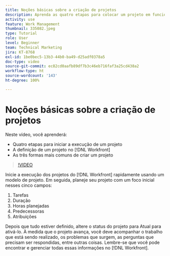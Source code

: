 ```yaml
---
title: Noções básicas sobre a criação de projetos
description: Aprenda as quatro etapas para colocar um projeto em funcionamento, a definição de um projeto e as três formas mais comuns de se criar um projeto.
activity: use
feature: Work Management
thumbnail: 335082.jpeg
type: Tutorial
role: User
level: Beginner
team: Technical Marketing
jira: KT-8768
exl-id: 1be0bec5-13b3-44b0-ba49-d25adf0378a5
doc-type: video
source-git-commit: ec82cd0aafb89df7b3c46eb716faf3a25cd438a2
workflow-type: ht
source-wordcount: '143'
ht-degree: 100%

---
```


# Noções básicas sobre a criação de projetos

Neste vídeo, você aprenderá:

* Quatro etapas para iniciar a execução de um projeto
* A definição de um projeto no [!DNL Workfront]
* As três formas mais comuns de criar um projeto

>[!VIDEO](https://video.tv.adobe.com/v/335082/?quality=12&learn=on)

Inicie a execução dos projetos do [!DNL  Workfront] rapidamente usando um modelo de projeto. Em seguida, planeje seu projeto com um foco inicial nesses cinco campos:

1. Tarefas
1. Duração
1. Horas planejadas
1. Predecessoras
1. Atribuições

Depois que tudo estiver definido, altere o status do projeto para Atual para ativá-lo. À medida que o projeto avança, você deve acompanhar o trabalho que está sendo realizado, os problemas que surgem, as perguntas que precisam ser respondidas, entre outras coisas. Lembre-se que você pode encontrar e gerenciar todas essas informações no [!DNL Workfront].
